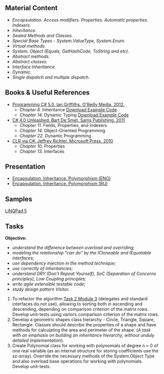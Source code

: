 ## Material Content 
- *Encapsulation. Access modifiers. Properties. Automatic properties. Indexers.*
- *Inheritance.*
- *Sealed Methods and Classes.*
- *Special Base Types - System.ValueType, System.Enum.*
- *Virtual methods.*
- *System. Object (Equals, GetHashCode, ToString and etc).*
- *Abstract methods.*
- *Abstract classes.*
- *Interface Inheritance.*
- *Dynamic.*
- *Single dispatch and multiple dispatch.*

## Books & Useful References 
- [Programming C# 5.0. Ian Griffiths. O'Reilly Media. 2012.](http://shop.oreilly.com/product/0636920024064.do)
  - *Chapter 6.* Inheritance [Download Example Code](https://resources.oreilly.com/examples/0636920024064/blob/master/Ch06.zip)
  - *Chapter 14.* Dynamic Typing [Download Example Code](https://resources.oreilly.com/examples/0636920024064/blob/master/Ch14.zip)
- [C# 4.0 Unleashed. Bart De Smet. Sams Publishing. 2011](https://www.goodreads.com/book/show/16284093-c-5-0-unleashed)
   - *Chapter 11.* Fields, Properties, and Indexers
   - *Chapter 14.* Object-Oriented Programming
   - *Chapter 22.* Dynamic Programming .
- [CLR via C#. Jeffrey Richter. Microsoft Press. 2010](https://www.goodreads.com/book/show/7121415-clr-via-c)
   - *Chapter 10.* Properties
   - *Chapter 13.* Interfaces

## Presentation 
- [Encapsulation. Inheritance. Polymorphism (ENG)](https://github.com/EPM-RD-NETLAB/.NET-Framework-modules/blob/master/M6.%20Encapsulation.%20Inheritance.%20Polymorphism/Encapsulation.%20Inheritance.%20Polymorphism.pptx)
- [Encapsulation. Inheritance. Polymorphism (RU)](https://github.com/EPM-RD-NETLAB/.NET-Framework-modules/blob/master/M6.%20Encapsulation.%20Inheritance.%20Polymorphism/Encapsulation.%20Inheritance.%20Polymorphism%20(ru).pptx)

## Samples 
[LINQPad 5](https://github.com/EPM-RD-NETLAB/.NET-Framework-modules/tree/master/M6.%20Encapsulation.%20Inheritance.%20Polymorphism/Samples/LINQPad)

## Tasks  
**Objective:** 
- *understand the difference between overload and overriding;*
- *modeling the relationship "can do" by the ICloneable and IEquatable interfaces;*
- *use dependency injection in the method technique;*
- *use correctly of inheritancies;*
- *understand DRY (Don’t Repeat Yourself), SoC (Separation of Concerns principles), Low Coupling principles;*
- *write agile extensible testable code;*
- *study design pattern Visitor.*
1. To refactor the algorithm [Task 2 Module 3](https://github.com/EPM-RD-NETLAB/.NET-Framework-modules/tree/master/M3.%20Types) (delegates and standard interfaces do not use), allowing to sorting both in ascending and descending, depending on comparison criterion of the matrix rows. Develop unit-tests using varioгs comparison criterion of the matrix rows.
2. Develop a geometric shapes class hierarchy - Circle, Triangle, Square, Rectangle. Classes should describe the properties of a shape and have methods for calculating the area and perimeter of the shape. (*A task with an emphasis on building an inheritance hierarchy, without unduly detailed implementation*).
3. Create Polynomial class for working with polynomials of degree n > 0 of one real variable (as an internal structure for storing coefficients use the sz-array). Override the necessary methods of the System.Object Type and also overload base operations for working with polynomials. Develop unit-tests.
